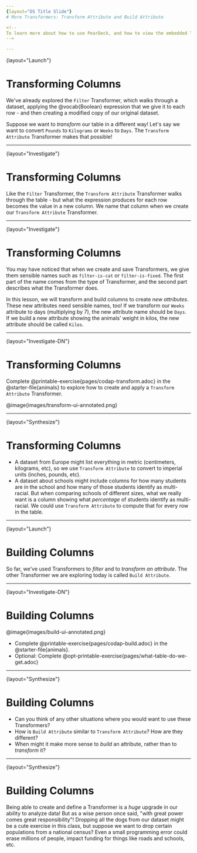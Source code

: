 ```yaml
---
{layout="DS Title Slide"} 
# More Transformers: Transform Attribute and Build Attribute

<!--
To learn more about how to use PearDeck, and how to view the embedded links on these slides without going into present mode visit https://help.peardeck.com/en
-->

---
```

{layout="Launch"}
# Transforming Columns

We've already explored the `Filter` Transformer, which walks through a dataset, applying the @vocab{Boolean} expression that we give it to each row - and then creating a modified copy of our original dataset.

Suppose we want to _transform_ our table in a different way! Let's say we want to convert `Pounds` to `Kilograms` or `Weeks` to `Days`. The `Transform Attribute` Transformer makes that possible!


---
{layout="Investigate"}
# Transforming Columns

Like the `Filter` Transformer, the `Transform Attribute` Transformer walks through the table - but what the expression produces for each row becomes the value in a new column. We name that column when we create our `Transform Attribute` Transformer.

---
{layout="Investigate"}
# Transforming Columns

You may have noticed that when we create and save Transformers, we give them sensible names such as `filter-is-cat` or `filter-is-fixed`. The first part of the name comes from the type of Transformer, and the second part describes what the Transformer does.

In this lesson, we will transform and build columns to create _new attributes_. These new attributes need sensible names, too! If we transform our `Weeks` attribute to days (multiplying by 7), the new attribute name should be `Days`.  If we build a new attribute showing the animals’ weight in kilos, the new attribute should be called `Kilos`.


---
{layout="Investigate-DN"}
# Transforming Columns

Complete @printable-exercise{pages/codap-transform.adoc} in the @starter-file{animals} to explore how to create and apply a `Transform Attribute` Transformer.

@image{images/transform-ui-annotated.png}

---
{layout="Synthesize"}
# Transforming Columns

- A dataset from Europe might list everything in metric (centimeters, kilograms, etc), so we use `Transform Attribute` to convert to imperial units (inches, pounds, etc).
- A dataset about schools might include columns for how many students are in the school and how many of those students identify as multi-racial. But when comparing schools of different sizes, what we really want is a column showing what _percentage_ of students identify as multi-racial. We could use `Transform Attribute` to compute that for every row in the table.


---
{layout="Launch"}
# Building Columns

So far, we've used Transformers to _filter_ and to _transform an attribute_. The other Transformer we are exploring today is called `Build Attribute`.



---
{layout="Investigate-DN"}
# Building Columns

@image{images/build-ui-annotated.png}

- Complete @printable-exercise{pages/codap-build.adoc} in the @starter-file{animals}.
- Optional: Complete @opt-printable-exercise{pages/what-table-do-we-get.adoc}


<!--
	Now that students have some familiarity with creating and defining Transformers, invite them to explore `Build Attribute` to see if they can determine what it does. (It creates an additional column in the dataset, rather than _transforming_ the existing column.)
-->

---
{layout="Synthesize"}
# Building Columns

- Can you think of any other situations where you would want to use these Transformers?
- How is `Build Attribute` similar to `Transform Attribute`? How are they different?
- When might it make more sense to _build_ an attribute, rather than to _transform_ it?

<!--
- Can you think of any other situations where you would want to use these Transformers?
- How is `Build Attribute` similar to `Transform Attribute`? How are they different?
** _``Build Attribute`` creates an additional column, using the expression that we provide. `Transform Attribute` converts an existing column, using the expression that we provide._
- When might it make more sense to _build_ an attribute, rather than to _transform_ it?
** _We would build rather than transform if we want to do comparisons across columns, or need to preserve the original column for any reason (e.g., we want measurements in metric and standard units.)_
-->

---
{layout="Synthesize"}
# Building Columns

Being able to create and define a Transformer is a _huge_ upgrade in our ability to analyze data! But as a wise person once said, "with great power comes great responsibility"! Dropping all the dogs from our dataset might be a cute exercise in this class, but suppose we want to drop certain populations from a national census? Even a small programming error could erase millions of people, impact funding for things like roads and schools, etc.

